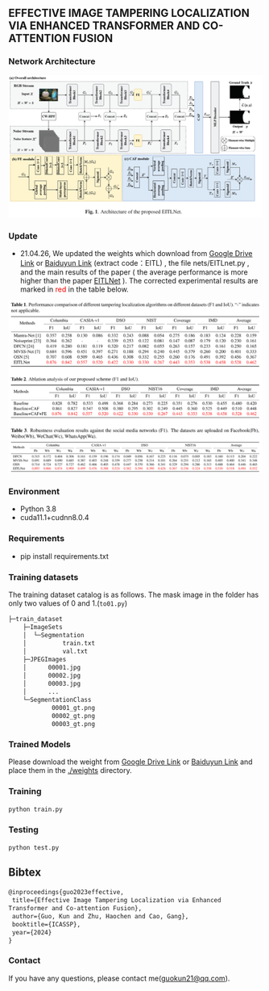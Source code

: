 ## EFFECTIVE IMAGE TAMPERING LOCALIZATION VIA ENHANCED TRANSFORMER AND CO-ATTENTION FUSION 
### Network Architecture
![EITLNet](./EITLNet.png)

### Update

- 21.04.26, We updated the weights which download from [Google Drive Link](https://drive.google.com/file/d/1dCUIOixReCpQUlFwJFQNvnk8X8U_CV9B/view?usp=drive_link) or [Baiduyun Link](https://pan.baidu.com/s/1AI2KQJmBdEeGtPGZGyNkWQ)  (extract code：EITL) , the file nets/EITLnet.py , and the main results of the paper ( the average performance is more higher than  the paper [EITLNet](https://ieeexplore.ieee.org/abstract/document/10446332) ). The corrected experimental results are marked in <font color=Red>red</font> in the table below.

<img src="./corrected.png" alt="corrected" style="zoom:100%;" />

### Environment

- Python 3.8
- cuda11.1+cudnn8.0.4

### Requirements

- pip install requirements.txt

### Training datasets

The training dataset catalog is as follows. The mask image in the folder has only two values of 0 and 1.(```to01.py```)

```
├─train_dataset
    ├─ImageSets
    │  └─Segmentation
    │          train.txt
    │          val.txt
    ├─JPEGImages
    │      00001.jpg
    │      00002.jpg
    │      00003.jpg     
    │      ...
    └─SegmentationClass
            00001_gt.png
            00002_gt.png
            00003_gt.png
```

### Trained Models
Please download the weight from [Google Drive Link](https://drive.google.com/file/d/1dCUIOixReCpQUlFwJFQNvnk8X8U_CV9B/view?usp=drive_link) or [Baiduyun Link](https://pan.baidu.com/s/1AI2KQJmBdEeGtPGZGyNkWQ)  and place them in the [./weights](weights) directory.

### Training
```python
python train.py
```

### Testing

```
python test.py
```

## Bibtex
 ```
@inproceedings{guo2023effective,
  title={Effective Image Tampering Localization via Enhanced Transformer and Co-attention Fusion},
  author={Guo, Kun and Zhu, Haochen and Cao, Gang},
  booktitle={ICASSP},
  year={2024}
}
 ```
### Contact

If you have any questions, please contact me(guokun21@qq.com).
